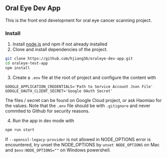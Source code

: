 ## Oral Eye Dev App

This is the front end development for oral eye cancer scanning project.

### Install

1. Install [node.js](https://nodejs.org/en) and npm if not already installed
2. Clone and install dependencies of the project.

```bash
git clone https://github.com/hjiang36/oraleye-dev-app.git
cd oraleye-test-app
npm install
```

3. Create a `.env` file at the root of project and configure the content with

```
GOOGLE_APPLICATION_CREDENTIALS='Path to Service Account Json File'
GOOGLE_OAUTH_CLIENT_SECRET='Google OAuth Secret'
```

The files / secret can be found on Google Cloud project, or ask Haomiao for the values. Note that the `.env` file should be with `.gitignore` and never commited to Github for security reasons.

4. Run the app in dev mode with

```bash
npm run start
```

If `--openssl-legacy-provider` is not allowed in NODE_OPTIONS error is encountered, try unset the NODE_OPTIONS by `unset NODE_OPTIONS` on Mac and `$env:NODE_OPTIONS=""` on Windows powershell.
